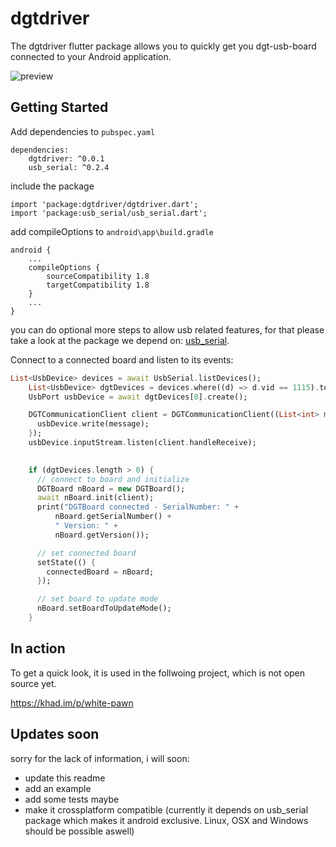 # dgtdriver

The dgtdriver flutter package allows you to quickly get you dgt-usb-board connected
to your Android application.

![preview](https://user-images.githubusercontent.com/17506411/114317384-1a680380-9b08-11eb-8484-b263743d43f6.gif)


## Getting Started

Add dependencies to `pubspec.yaml`
```
dependencies:
	dgtdriver: ^0.0.1
	usb_serial: ^0.2.4
```

include the package
```
import 'package:dgtdriver/dgtdriver.dart';
import 'package:usb_serial/usb_serial.dart';
```

add compileOptions to `android\app\build.gradle`
```
android {
    ...
    compileOptions {
        sourceCompatibility 1.8
        targetCompatibility 1.8
    }
    ...
}
```
you can do optional more steps to allow usb related features,
for that please take a look at the package we depend on: 
[usb_serial](https://pub.dev/packages/usb_serial).


Connect to a connected board and listen to its events:
```dart
List<UsbDevice> devices = await UsbSerial.listDevices();
    List<UsbDevice> dgtDevices = devices.where((d) => d.vid == 1115).toList();
    UsbPort usbDevice = await dgtDevices[0].create();

    DGTCommunicationClient client = DGTCommunicationClient((List<int> message) async {
      usbDevice.write(message);
    });
    usbDevice.inputStream.listen(client.handleReceive);
    

    if (dgtDevices.length > 0) {
      // connect to board and initialize
      DGTBoard nBoard = new DGTBoard();
      await nBoard.init(client);
      print("DGTBoard connected - SerialNumber: " +
          nBoard.getSerialNumber() +
          " Version: " +
          nBoard.getVersion());

      // set connected board
      setState(() {
        connectedBoard = nBoard;
      });

      // set board to update mode
      nBoard.setBoardToUpdateMode();
    }
```

## In action

To get a quick look, it is used in the follwoing project, which is not open source yet.

https://khad.im/p/white-pawn

## Updates soon

sorry for the lack of information, i will soon:

- update this readme
- add an example
- add some tests maybe
- make it crossplatform compatible (currently it depends on usb_serial package which makes it android exclusive. Linux, OSX and Windows should be possible aswell)
